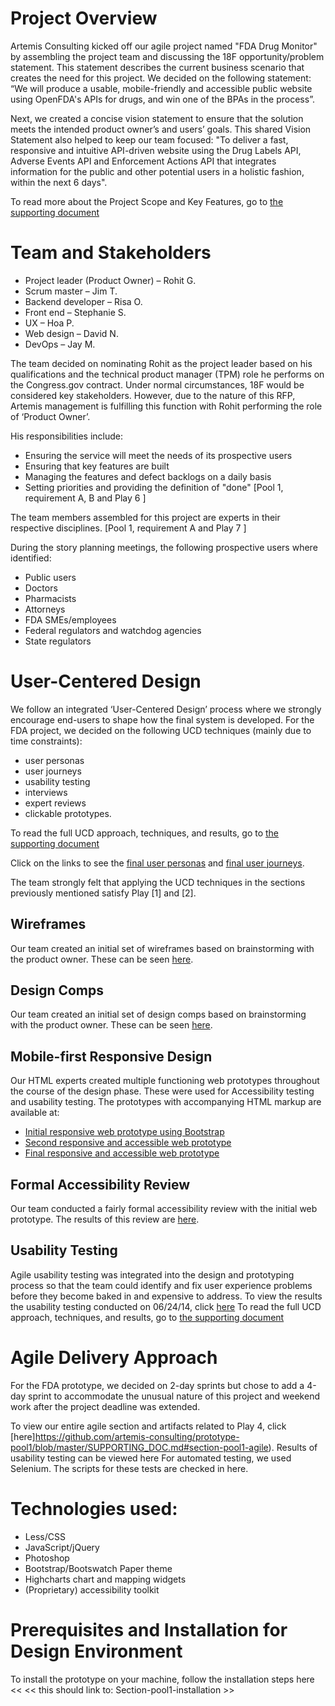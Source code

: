 ﻿Project Overview
================
Artemis Consulting kicked off our agile project named "FDA Drug Monitor" by assembling the project team and discussing the 18F opportunity/problem statement. This statement describes the current business scenario that creates the need for this project. We decided on the following statement: “We will produce a usable, mobile-friendly and accessible public website using OpenFDA's APIs for drugs, and win one of the BPAs in the process”. 

Next, we created a concise vision statement to ensure that the solution meets the intended product owner’s and users’ goals. This shared Vision Statement also helped to keep our team focused: "To deliver a fast, responsive and intuitive API-driven website using the Drug Labels API, Adverse Events API and Enforcement Actions API that integrates information  for the public and other potential users in a holistic fashion, within the next 6 days".

To read more about the Project Scope and Key Features, go to [the supporting document](https://github.com/artemis-consulting/prototype-pool1/blob/master/SUPPORTING_DOC.md#section-overview-pool1)

Team and Stakeholders
=====================
* Project leader (Product Owner) – Rohit G.
* Scrum master – Jim T.
* Backend developer – Risa O.
* Front end – Stephanie S.
* UX – Hoa P.
* Web design – David N.
* DevOps – Jay M.

The team decided on nominating Rohit as the project leader based on his qualifications and the technical product manager (TPM) role he performs on the Congress.gov contract. Under normal circumstances, 18F would be considered key stakeholders. However, due to the nature of this RFP, Artemis management is fulfilling this function with Rohit performing the role of ‘Product Owner’. 

His responsibilities include:

* Ensuring the service will meet the needs of its prospective users
* Ensuring that key features are built
* Managing the features and defect backlogs on a daily basis
* Setting priorities and providing the definition of "done" 
[Pool 1, requirement A, B and Play 6 ]

The team members assembled for this project are experts in their respective disciplines. [Pool 1, requirement A and Play 7 ]

During the story planning meetings, the following prospective users where identified:
* Public users
* Doctors 
* Pharmacists 
* Attorneys 
* FDA SMEs/employees 
* Federal regulators and watchdog agencies
* State regulators

User-Centered Design 
====================
We follow an integrated ‘User-Centered Design’ process where we strongly encourage end-users to shape how the final system is developed. For the FDA project, we decided on the following UCD techniques (mainly due to time constraints): 
* user personas 
* user journeys 
* usability testing 
* interviews 
* expert reviews 
* clickable prototypes.

To read the full UCD approach, techniques, and results, go to [the supporting document](https://github.com/artemis-consulting/prototype-pool1/blob/master/SUPPORTING_DOC.md#section-pool1-ucd)

Click on the links to see the [final user personas](https://github.com/artemis-consulting/prototype-pool1/blob/master/user-centered-design/2-user-personas-and-journeys/18f-personas-final-6-23-2015.pdf) and [final user journeys](https://github.com/artemis-consulting/prototype-pool1/blob/master/user-centered-design/2-user-personas-and-journeys/18f-user-journeys-final-6-23-2015.pdf).

The team strongly felt that applying the UCD techniques in the sections previously mentioned satisfy Play [1] and [2].

Wireframes
----------
Our team created an initial set of wireframes based on brainstorming with the product owner.  These can be seen [here](https://github.com/artemis-consulting/prototype-pool1/blob/master/user-centered-design/3-user-interface/wireframes/18f-wireframes-draft1.pdf).

Design Comps
------------
Our team created an initial set of design comps based on brainstorming with the product owner.  These can be seen [here](https://github.com/artemis-consulting/prototype-pool1/tree/master/user-centered-design/3-user-interface/design-comps).

Mobile-first Responsive Design
------------------------------
Our HTML experts created multiple functioning web prototypes throughout the course of the design phase. These were used for Accessibility testing and usability testing. 
The prototypes with accompanying HTML markup are available at:
* [Initial responsive web prototype using Bootstrap](https://github.com/artemis-consulting/prototype-pool1/tree/master/html/1-initial-bootstrap-version)
* [Second responsive and accessible web prototype](https://github.com/artemis-consulting/prototype-pool1/tree/master/html/2-intermediate-version)
* [Final responsive and accessible web prototype](https://github.com/artemis-consulting/prototype-pool1/tree/master/html/3-final-version)

Formal Accessibility Review
---------------------------
Our team conducted a fairly formal accessibility review with the initial web prototype. The results of this review are [here](https://github.com/artemis-consulting/prototype-pool1/blob/master/user-centered-design/3-user-interface/accessibility/FDA%20Drug%20Monitor%20Formal%20Accessibility%20Review.pdf).

Usability Testing
-----------------
Agile usability testing was integrated into the design and prototyping process so that the team could identify and fix user experience problems before they become baked in and expensive to address.  To view the results the usability testing conducted on 06/24/14, click [here](https://github.com/artemis-consulting/prototype-pool1/blob/master/SUPPORTING_DOC.md#section-pool1-ucd)
To read the full UCD approach, techniques, and results, go to [the supporting document](https://github.com/artemis-consulting/prototype-pool1/blob/master/SUPPORTING_DOC.md#section-pool1-ux-testing)

Agile Delivery Approach
=======================
For the FDA prototype, we decided on 2-day sprints but chose to add a 4-day sprint to accommodate the unusual nature of this project and weekend work after the project deadline was extended.

To view our entire agile section and artifacts related to Play 4, click [here]https://github.com/artemis-consulting/prototype-pool1/blob/master/SUPPORTING_DOC.md#section-pool1-agile).
Results of usability testing can be viewed here For automated testing, we used Selenium. The scripts for these tests are checked in here.

Technologies used:
=================

* Less/CSS
* JavaScript/jQuery 
* Photoshop
* Bootstrap/Bootswatch Paper theme 
* Highcharts chart and mapping widgets 
* (Proprietary) accessibility toolkit

Prerequisites and Installation for Design Environment 
=====================================================
To install the prototype on your machine, follow the installation steps here << << this should link to: Section-pool1-installation >>

